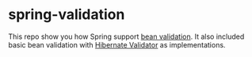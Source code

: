 # spring-validation
This repo show you how Spring support [bean validation](https://beanvalidation.org/2.0-jsr380/). 
It also included basic bean validation with [Hibernate Validator](http://hibernate.org/validator/) as implementations.
